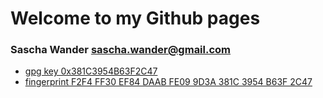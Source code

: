 # Welcome to my Github pages


### Sascha Wander <sascha.wander@gmail.com>
* [gpg key 0x381C3954B63F2C47](https://raw.githubusercontent.com/wandsas/wandsas.github.io/master/mykey.pub.asc)
* [fingerprint F2F4 FF30 EF84 DAAB FE09  9D3A 381C 3954 B63F 2C47](https://raw.githubusercontent.com/wandsas/wandsas.github.io/master/mykey.pub.asc)
